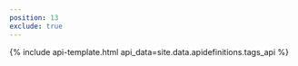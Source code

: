 ```yaml
---
position: 13 
exclude: true
---
```

{% include api-template.html api_data=site.data.apidefinitions.tags_api %}
